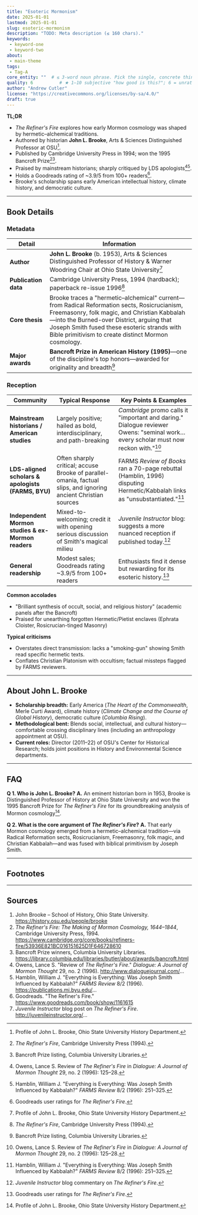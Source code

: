 ```yaml
---
title: "Esoteric Mormonism"
date: 2025-01-01
lastmod: 2025-01-01
slug: esoteric-mormonism
description: "TODO: Meta description (≤ 160 chars)."
keywords:
 - keyword-one
 - keyword-two
about:
 - main-theme
tags:
 - Tag-A
core_entity: ""  # ≤ 3-word noun phrase. Pick the single, concrete thing that best embodies the post.
quality: 6          # ★ 1‒10 subjective "how good is this?"; 6 = unrated/OK
author: "Andrew Cutler"
license: "https://creativecommons.org/licenses/by-sa/4.0/"
draft: true
---
```


**TL;DR** <!-- ≤ 100 words, 3-7 bullets -->

- *The Refiner's Fire* explores how early Mormon cosmology was shaped by hermetic–alchemical traditions.
- Authored by historian **John L. Brooke**, Arts & Sciences Distinguished Professor at OSU[^1].
- Published by Cambridge University Press in 1994; won the 1995 Bancroft Prize[^2][^3].
- Praised by mainstream historians; sharply critiqued by LDS apologists[^4][^5].
- Holds a Goodreads rating of ~3.9/5 from 100+ readers[^6].
- Brooke's scholarship spans early American intellectual history, climate history, and democratic culture.

---

## Book Details

### Metadata

| Detail               | Information                                                                                                                                                    |
|----------------------|----------------------------------------------------------------------------------------------------------------------------------------------------------------|
| **Author** | **John L. Brooke** (b. 1953), Arts & Sciences Distinguished Professor of History & Warner Woodring Chair at Ohio State University[^1] |
| **Publication data** | Cambridge University Press, 1994 (hardback); paperback re-issue 1996[^2] |
| **Core thesis** | Brooke traces a "hermetic–alchemical" current—from Radical Reformation sects, Rosicrucianism, Freemasonry, folk magic, and Christian Kabbalah—into the Burned-over District, arguing that Joseph Smith fused these esoteric strands with Bible primitivism to create distinct Mormon cosmology. |
| **Major awards** | **Bancroft Prize in American History (1995)**—one of the discipline's top honors—awarded for originality and breadth[^3] |

### Reception

| Community | Typical Response | Key Points & Examples |
|-------------------------------------------|-------------------------------------------------------------------------------------------------------------------------------------------|------------------------------------------------------------------------------------------------------------------------------------|
| **Mainstream historians / American studies** | Largely positive; hailed as bold, interdisciplinary, and path-breaking | *Cambridge* promo calls it "important and daring." Dialogue reviewer Owens: "seminal work… every scholar must now reckon with."[^4] |
| **LDS-aligned scholars & apologists (FARMS, BYU)** | Often sharply critical; accuse Brooke of parallel-omania, factual slips, and ignoring ancient Christian sources | FARMS *Review of Books* ran a 70-page rebuttal (Hamblin, 1996) disputing Hermetic/Kabbalah links as "unsubstantiated."[^5] |
| **Independent Mormon studies & ex-Mormon readers** | Mixed-to-welcoming; credit it with opening serious discussion of Smith's magical milieu | *Juvenile Instructor* blog: suggests a more nuanced reception if published today.[^7] |
| **General readership** | Modest sales; Goodreads rating ~3.9/5 from 100+ readers | Enthusiasts find it dense but rewarding for its esoteric history.[^6] |

**Common accolades**

- "Brilliant synthesis of occult, social, and religious history" (academic panels after the Bancroft) 
- Praised for unearthing forgotten Hermetic/Pietist enclaves (Ephrata Cloister, Rosicrucian-tinged Masonry) 

**Typical criticisms**

- Overstates direct transmission: lacks a "smoking-gun" showing Smith read specific hermetic texts. 
- Conflates Christian Platonism with occultism; factual missteps flagged by FARMS reviewers.

---

## About John L. Brooke

- **Scholarship breadth:** Early America (*The Heart of the Commonwealth*, Merle Curti Award), climate history (*Climate Change and the Course of Global History*), democratic culture (*Columbia Rising*).  
- **Methodological bent:** Blends social, intellectual, and cultural history—comfortable crossing disciplinary lines (including an anthropology appointment at OSU).  
- **Current roles:** Director (2011–22) of OSU's Center for Historical Research; holds joint positions in History and Environmental Science departments.  

---

## FAQ

**Q 1. Who is John L. Brooke?** 
**A.** An eminent historian born in 1953, Brooke is Distinguished Professor of History at Ohio State University and won the 1995 Bancroft Prize for *The Refiner's Fire* for its groundbreaking analysis of Mormon cosmology[^1].

**Q 2. What is the core argument of *The Refiner's Fire*?** 
**A.** That early Mormon cosmology emerged from a hermetic–alchemical tradition—via Radical Reformation sects, Rosicrucianism, Freemasonry, folk magic, and Christian Kabbalah—and was fused with biblical primitivism by Joseph Smith.

---

## Footnotes

[^1]: Profile of John L. Brooke, Ohio State University History Department.   
[^2]: *The Refiner's Fire*, Cambridge University Press (1994).   
[^3]: Bancroft Prize listing, Columbia University Libraries.   
[^4]: Owens, Lance S. Review of *The Refiner's Fire* in *Dialogue: A Journal of Mormon Thought* 29, no. 2 (1996): 125–28.   
[^5]: Hamblin, William J. "Everything is Everything: Was Joseph Smith Influenced by Kabbalah?" *FARMS Review* 8/2 (1996): 251–325.   
[^6]: Goodreads user ratings for *The Refiner's Fire*.   
[^7]: *Juvenile Instructor* blog commentary on *The Refiner's Fire*.   

---

## Sources

1. John Brooke – School of History, Ohio State University. https://history.osu.edu/people/brooke 
2. *The Refiner's Fire: The Making of Mormon Cosmology, 1644–1844*, Cambridge University Press, 1994. https://www.cambridge.org/core/books/refiners-fire/53936E821BC016151625D1F646728610 
3. Bancroft Prize winners, Columbia University Libraries. https://library.columbia.edu/libraries/butler/about/awards/bancroft.html 
4. Owens, Lance S. "Review of *The Refiner's Fire*." *Dialogue: A Journal of Mormon Thought* 29, no. 2 (1996). http://www.dialoguejournal.com/... 
5. Hamblin, William J. "Everything is Everything: Was Joseph Smith Influenced by Kabbalah?" *FARMS Review* 8/2 (1996). https://publications.mi.byu.edu/... 
6. Goodreads. "The Refiner's Fire." https://www.goodreads.com/book/show/1161615 
7. *Juvenile Instructor* blog post on *The Refiner's Fire*. http://juvenileinstructor.org/... 